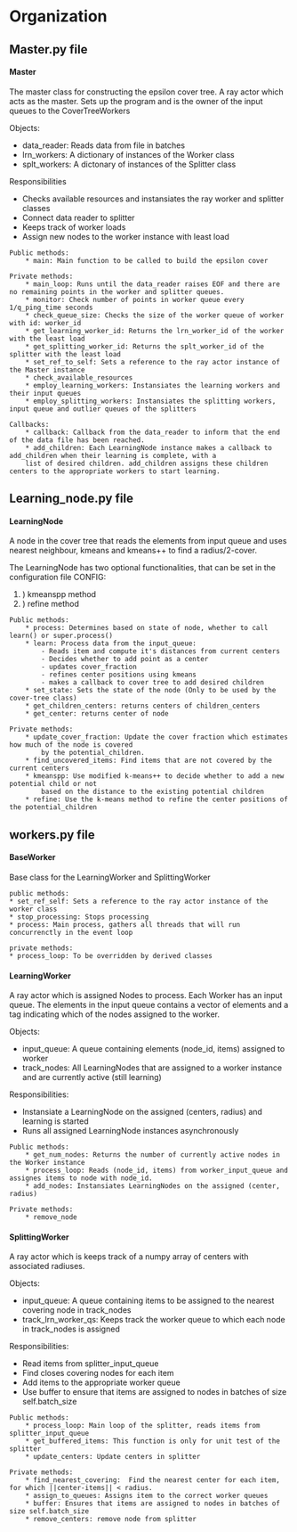 # Organization

## Master.py file
#### Master 
The master class for constructing the epsilon cover tree. 
A ray actor which acts as the master. Sets up the program and 
is the owner of the input queues to the CoverTreeWorkers

   Objects:
   - data_reader: Reads data from file in batches
   - lrn_workers: A dictionary of instances of the Worker class
   - splt_workers: A dictonary of instances of the Splitter class

   Responsibilities
   - Checks available resources and instansiates the ray worker and splitter classes
   - Connect data reader to splitter
   - Keeps track of worker loads
   - Assign new nodes to the worker instance with least load

    Public methods:
        * main: Main function to be called to build the epsilon cover

    Private methods:
        * main_loop: Runs until the data_reader raises EOF and there are no remaining points in the worker and splitter queues.
        * monitor: Check number of points in worker queue every 1/q_ping_time seconds
        * check_queue_size: Checks the size of the worker queue of worker with id: worker_id
        * get_learning_worker_id: Returns the lrn_worker_id of the worker with the least load
        * get_splitting_worker_id: Returns the splt_worker_id of the splitter with the least load
        * set_ref_to_self: Sets a reference to the ray actor instance of the Master instance
        * check_available_resources
        * employ_learning_workers: Instansiates the learning workers and their input queues
        * employ_splitting_workers: Instansiates the splitting workers, input queue and outlier queues of the splitters

    Callbacks:
        * callback: Callback from the data_reader to inform that the end of the data file has been reached.
        * add_children: Each LearningNode instance makes a callback to add_children when their learning is complete, with a
        list of desired children. add_children assigns these children centers to the appropriate workers to start learning.


## Learning_node.py file
#### LearningNode
A node in the cover tree that reads the elements from input queue and 
uses nearest neighbour, kmeans and kmeans++ to find a radius/2-cover.

   The LearningNode has two optional functionalities, that can be set in the configuration file CONFIG:
   1. ) kmeanspp method
   2. ) refine method

    Public methods:
        * process: Determines based on state of node, whether to call learn() or super.process()
        * learn: Process data from the input_queue:
            - Reads item and compute it's distances from current centers
            - Decides whether to add point as a center
            - updates cover_fraction
            - refines center positions using kmeans
            - makes a callback to cover tree to add desired children
        * set_state: Sets the state of the node (Only to be used by the cover-tree class)
        * get_children_centers: returns centers of children_centers
        * get_center: returns center of node

    Private methods:
        * update_cover_fraction: Update the cover fraction which estimates how much of the node is covered
            by the potential_children.
        * find_uncovered_items: Find items that are not covered by the current centers
        * kmeanspp: Use modified k-means++ to decide whether to add a new potential child or not
            based on the distance to the existing potential children
        * refine: Use the k-means method to refine the center positions of the potential_children

## workers.py file

#### BaseWorker
Base class for the LearningWorker and SplittingWorker

    public methods:
    * set_ref_self: Sets a reference to the ray actor instance of the worker class
    * stop_processing: Stops processing
    * process: Main process, gathers all threads that will run concurrenctly in the event loop
    
    private methods: 
    * process_loop: To be overridden by derived classes

#### LearningWorker
A ray actor which is assigned Nodes to process. Each Worker has an input queue. The elements
in the input queue contains a vector of elements and a tag
indicating which of the nodes assigned to the worker.

   Objects:
   - input_queue: A queue containing elements (node_id, items) assigned to worker
   - track_nodes: All LearningNodes that are assigned to a worker instance and are currently active (still learning)

   Responsibilities:
   - Instansiate a LearningNode on the assigned (centers, radius) and learning is started
   - Runs all assigned LearningNode instances asynchronously

    Public methods:
        * get_num_nodes: Returns the number of currently active nodes in the Worker instance
        * process_loop: Reads (node_id, items) from worker_input_queue and assignes items to node with node_id.
        * add_nodes: Instansiates LearningNodes on the assigned (center, radius)

    Private methods:
        * remove_node
        
#### SplittingWorker
A ray actor which is keeps track of a numpy array of centers with associated radiuses.

   Objects:
   - input_queue: A queue containing items to be assigned to the nearest covering node in track_nodes
   - track_lrn_worker_qs: Keeps track the worker queue to which each node in track_nodes is assigned

   Responsibilities:
   - Read items from splitter_input_queue
   - Find closes covering nodes for each item
   - Add items to the appropriate worker queue
   - Use buffer to ensure that items are assigned to nodes in batches of size self.batch_size

    Public methods:
        * process_loop: Main loop of the splitter, reads items from splitter_input_queue
        * get_buffered_items: This function is only for unit test of the splitter
        * update_centers: Update centers in splitter

    Private methods:
        * find_nearest_covering:  Find the nearest center for each item, for which ||center-items|| < radius.
        * assign_to_queues: Assigns item to the correct worker queues
        * buffer: Ensures that items are assigned to nodes in batches of size self.batch_size
        * remove_centers: remove node from splitter
